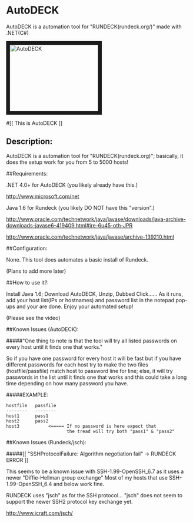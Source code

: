 AutoDECK
========

AutoDECK is a automation tool for "RUNDECK(rundeck.org/)" made with .NET(C#)

<a href="http://www.youtube.com/watch?feature=player_embedded&v=FSgPDadcEek" target="_blank"><img src="http://img.youtube.com/vi/FSgPDadcEek/0.jpg" alt="AutoDECK" width="240" height="180" border="10" /></a>

#[[ This is AutoDECK ]]

## Description:

AutoDECK is a automation tool for "RUNDECK(rundeck.org)"; basically, it does the setup work for you from 5 to 5000 hosts! 


##Requirements:

.NET 4.0+ for AutoDECK (you likely already have this.)

http://www.microsoft.com/net

Java 1.6 for Rundeck (you likely DO NOT have this "version".)

http://www.oracle.com/technetwork/java/javase/downloads/java-archive-downloads-javase6-419409.html#jre-6u45-oth-JPR

http://www.oracle.com/technetwork/java/javase/archive-139210.html


##Configuration:

None. This tool does automates a basic install of Rundeck. 

(Plans to add more later)


##How to use it?:

Install Java 1.6; Download AutoDECK, Unzip, Dubbed Click...... As it runs, add your host list(IPs or hostnames) 
and password list in the notepad pop-ups and your are done. Enjoy your automated setup!

(Please see the video)


##Known Issues (AutoDECK):

#####"One thing to note is that the tool will try all listed passwords on every host until it finds one that works."
 
So if you have one password for every host it will be fast but if you have different passwords for each host 
try to make the two files (hostfile/passfile) match host to password line for line; else, it will try passwords in the list until 
it finds one that works and this could take a long time depending on how many password you have.

#####EXAMPLE:
```
hostfile   passfile
--------   --------
host1      pass1
host2	   pass2
host3           <===== If no password is here expect that 
                       the tread will try both "pass1" & "pass2"
```

##Known Issues (Rundeck/jsch):

#####[[ "SSHProtocolFailure: Algorithm negotiation fail" -> RUNDECK ERROR ]]

This seems to be a known issue with SSH-1.99-OpenSSH_6.7 as it uses a newer "Diffie-Hellman group exchange" 
Most of my hosts that use SSH-1.99-OpenSSH_6.4 and below work fine.

RUNDECK uses "jsch" as for the SSH protocol... "jsch" does not seem to support the newer SSH2 protocol key exchange yet.

http://www.jcraft.com/jsch/


